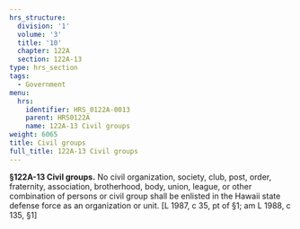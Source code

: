 ```yaml
---
hrs_structure:
  division: '1'
  volume: '3'
  title: '10'
  chapter: 122A
  section: 122A-13
type: hrs_section
tags:
  - Government
menu:
  hrs:
    identifier: HRS_0122A-0013
    parent: HRS0122A
    name: 122A-13 Civil groups
weight: 6065
title: Civil groups
full_title: 122A-13 Civil groups
---
```

**§122A-13 Civil groups.** No civil organization, society, club, post, order, fraternity, association, brotherhood, body, union, league, or other combination of persons or civil group shall be enlisted in the Hawaii state defense force as an organization or unit. [L 1987, c 35, pt of §1; am L 1988, c 135, §1]